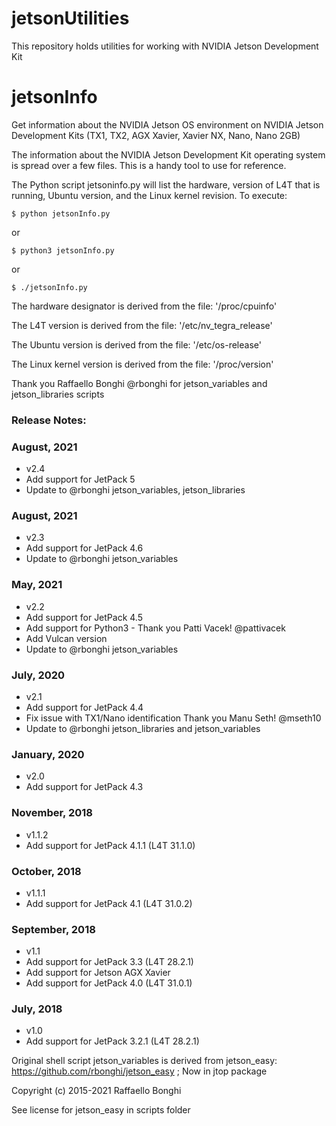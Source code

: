 # jetsonUtilities
This repository holds utilities for working with NVIDIA Jetson Development Kit

# jetsonInfo
Get information about the NVIDIA Jetson OS environment on NVIDIA Jetson Development Kits (TX1, TX2, AGX Xavier, Xavier NX, Nano, Nano 2GB)

The information about the NVIDIA Jetson Development Kit operating system is spread over a few files. This is a handy tool to use for reference.

The Python script jetsoninfo.py will list the hardware, version of L4T that is running, Ubuntu version, and the Linux kernel revision. To execute:
```
$ python jetsonInfo.py
```
or
```
$ python3 jetsonInfo.py
```
or
```
$ ./jetsonInfo.py 
```
The hardware designator is derived from the file: '/proc/cpuinfo'

The L4T version is derived from the file: '/etc/nv_tegra_release'

The Ubuntu version is derived from the file: '/etc/os-release'

The Linux kernel version is derived from the file: '/proc/version'

Thank you Raffaello Bonghi @rbonghi for jetson_variables and jetson_libraries scripts

### Release Notes:

### August, 2021
* v2.4
* Add support for JetPack 5
* Update to @rbonghi jetson_variables, jetson_libraries

### August, 2021
* v2.3
* Add support for JetPack 4.6
* Update to @rbonghi jetson_variables

### May, 2021
* v2.2
* Add support for JetPack 4.5
* Add support for Python3 - Thank you Patti Vacek! @pattivacek
* Add Vulcan version
* Update to @rbonghi jetson_variables

### July, 2020
* v2.1
* Add support for JetPack 4.4
* Fix issue with TX1/Nano identification
  Thank you Manu Seth! @mseth10
* Update to @rbonghi jetson_libraries and jetson_variables

### January, 2020
* v2.0
* Add support for JetPack 4.3

### November, 2018
* v1.1.2
* Add support for JetPack 4.1.1 (L4T 31.1.0)

### October, 2018
* v1.1.1
* Add support for JetPack 4.1 (L4T 31.0.2)

### September, 2018
* v1.1
* Add support for JetPack 3.3 (L4T 28.2.1)
* Add support for Jetson AGX Xavier
* Add support for JetPack 4.0 (L4T 31.0.1)

### July, 2018
* v1.0
* Add support for JetPack 3.2.1 (L4T 28.2.1)

Original shell script jetson_variables is derived from jetson_easy: https://github.com/rbonghi/jetson_easy ; Now in jtop package

Copyright (c) 2015-2021 Raffaello Bonghi

See license for jetson_easy in scripts folder

